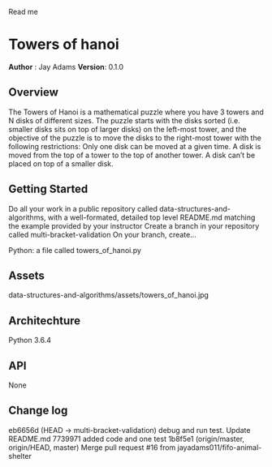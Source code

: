 Read me
# Towers of hanoi

**Author** : Jay Adams
**Version**: 0.1.0

## Overview
The Towers of Hanoi is a mathematical puzzle where you have 3 towers and N disks of different sizes.
The puzzle starts with the disks sorted (i.e. smaller disks sits on top of larger disks) on the left-most tower, and the objective of the puzzle is to move the disks to the right-most tower with the following restrictions:
Only one disk can be moved at a given time.
A disk is moved from the top of a tower to the top of another tower.
A disk can’t be placed on top of a smaller disk.



## Getting Started
Do all your work in a public repository called data-structures-and-algorithms, with a well-formated, detailed top level README.md matching the example provided by your instructor
Create a branch in your repository called multi-bracket-validation
On your branch, create…

Python: a file called towers_of_hanoi.py

## Assets
data-structures-and-algorithms/assets/towers_of_hanoi.jpg


## Architechture
Python 3.6.4

## API
None

## Change log
eb6656d (HEAD -> multi-bracket-validation) debug and run test.  Update README.md
7739971 added code and one test
1b8f5e1 (origin/master, origin/HEAD, master) Merge pull request #16 from jayadams011/fifo-animal-shelter
